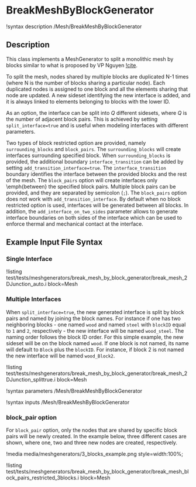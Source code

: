 # BreakMeshByBlockGenerator

!syntax description /Mesh/BreakMeshByBlockGenerator

## Description

This class implements a MeshGenerator to split a monolithic mesh by blocks similar to what is proposed by VP Nguyen [!cite](Nguyen2014).

To split the mesh, nodes shared by multiple blocks are duplicated N-1 times (where N is the number of blocks sharing a particular node). Each duplicated nodes is assigned to one block and all the elements sharing that node are updated. A new sideset identifying the new interface is added, and it is always linked to elements belonging to blocks with the lower ID.

As an option, the interface can be split into $Q$ different sidesets, where $Q$ is the number of adjacent block pairs. This is achieved by setting `split_interface=true` and is useful when modeling interfaces with different parameters.

Two types of block restricted option are provided, namely `surrounding_blocks` and `block_pairs`. The `surrounding_blocks` will create interfaces surrounding specified block. When `surrounding_blocks` is provided, the additional boundary `interface_transition` can be added by setting `add_transition_interface=true`. The `interface_transition` boundary identifies the interface between the provided blocks and the rest of the mesh. The `block_pairs` option will create interfaces  only \emph{between} the specified block pairs. Multiple block pairs can be provided, and they are separated by semicolon (`;`). The `block_pairs` option does not work with `add_transition_interface`. By default when no block restricted option is used, interfaces will be generated between all blocks. In addition, the `add_interface_on_two_sides` parameter allows to generate interface boundaries on both sides of the interface which can be used to enforce thermal and mechanical contact at the interface.

## Example Input File Syntax

### Single Interface

!listing test/tests/meshgenerators/break_mesh_by_block_generator/break_mesh_2DJunction_auto.i block=Mesh

### Multiple Interfaces

When `split_interface=true`, the new generated interface is split by block pairs
and named by joining the block names. For instance if one has two neighboring
blocks - one named `wood` and named `steel` with `blockID` equal to `1` and `2`,
respectively - the new interface will be named `wood_steel`. The naming order
follows the block ID order. For this simple example, the new sideset will be on
the block named `wood`. If one block is not named, its name will default to
`Block` plus the `blockID`. For instance, if block 2 is not named the new
interface will be named `wood_Block2`.

!listing test/tests/meshgenerators/break_mesh_by_block_generator/break_mesh_2DJunction_splittrue.i block=Mesh

!syntax parameters /Mesh/BreakMeshByBlockGenerator

!syntax inputs /Mesh/BreakMeshByBlockGenerator


### block_pair option

For `block_pair` option, only the nodes that are shared by specific block pairs will be newly created. In the example below, three different cases are shown, where one, two and three new nodes are created, respectively.

!media media/meshgenerators/3_blocks_example.png style=width:100%;

!listing test/tests/meshgenerators/break_mesh_by_block_generator/break_mesh_block_pairs_restricted_3blocks.i
         block=Mesh
